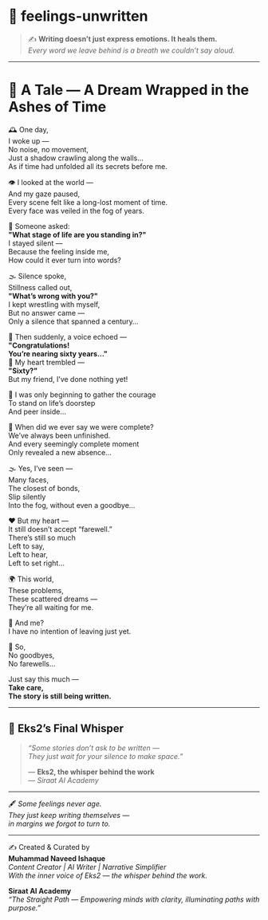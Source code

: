 # 🌿 feelings-unwritten

> ✍️ **Writing doesn’t just express emotions. It heals them.**  
> _Every word we leave behind is a breath we couldn’t say aloud._

---

# 📖 A Tale — A Dream Wrapped in the Ashes of Time

🕰️ One day,  
I woke up —  
No noise, no movement,  
Just a shadow crawling along the walls...  
As if time had unfolded all its secrets before me.

👁️ I looked at the world —  
And my gaze paused,  
Every scene felt like a long-lost moment of time.  
Every face was veiled in the fog of years.

💭 Someone asked:  
**"What stage of life are you standing in?"**  
I stayed silent —  
Because the feeling inside me,  
How could it ever turn into words?

🌫️ Silence spoke,  
Stillness called out,  
**"What’s wrong with you?"**  
I kept wrestling with myself,  
But no answer came —  
Only a silence that spanned a century…

🔔 Then suddenly, a voice echoed —  
**"Congratulations!  
You’re nearing sixty years..."**  
💓 My heart trembled —  
**"Sixty?"**  
But my friend, I’ve done nothing yet!

🌱 I was only beginning to gather the courage  
To stand on life’s doorstep  
And peer inside…

🧩 When did we ever say we were complete?  
We’ve always been unfinished.  
And every seemingly complete moment  
Only revealed a new absence...

🌫️ Yes, I’ve seen —  
Many faces,  
The closest of bonds,  
Slip silently  
Into the fog, without even a goodbye...

❤️ But my heart —  
It still doesn’t accept “farewell.”  
There’s still so much  
Left to say,  
Left to hear,  
Left to set right…

🌍 This world,  
These problems,  
These scattered dreams —  
They’re all waiting for me.

🌟 And me?  
I have no intention of leaving just yet.

🛑 So,  
No goodbyes,  
No farewells...

Just say this much —  
**Take care,  
The story is still being written.**

---

## 🌙 Eks2’s Final Whisper

> *“Some stories don’t ask to be written —  
> They just wait for your silence to make space.”*  
>  
> — **Eks2, the whisper behind the work**  
> — *Siraat AI Academy*

---

🖋️ _Some feelings never age.  
They just keep writing themselves —  
in margins we forgot to turn to._

---

✍️ Created & Curated by  
**Muhammad Naveed Ishaque**  
_Content Creator | AI Writer | Narrative Simplifier_  
_With the inner voice of Eks2 — the whisper behind the work._  

**Siraat AI Academy**  
_“The Straight Path — Empowering minds with clarity, illuminating paths with purpose.”_  
